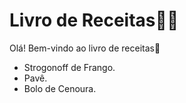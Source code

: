 # Livro de Receitas:man_cook:

Olá! Bem-vindo ao livro de receitas:wave:

- Strogonoff de Frango.
- Pavê.
- Bolo de Cenoura.